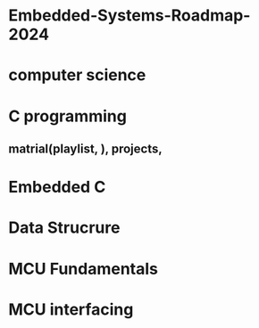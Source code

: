 # Embedded-Systems-Roadmap-2024
# computer science 
# C programming
## matrial(playlist, ), projects,
# Embedded C
# Data Strucrure
# MCU Fundamentals
# MCU interfacing


